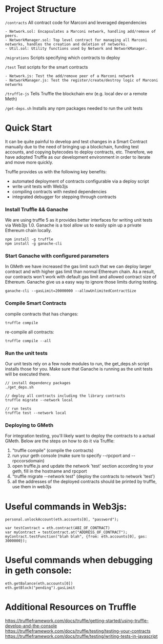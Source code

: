 # Project Structure

`/contracts` All contract code for Marconi and leveraged dependencies

    - Network.sol: Encapsulates a Marconi network, handling add/remove of peers.
    - NetworkManager.sol: Top level contract for managing all Marconi networks, handles the creation and deletion of networks.
    - Util.sol: Utility functions used by Network and NetworkManager.

`/migrations` Scripts specifying which contracts to deploy

`/test` Test scripts for the smart contracts

    - Network.js: Test the add/remove peer of a Marconi network
    - NetworkManager.js: Test the register/create/destroy logic of Marconi networks

`/truffle-js` Tells Truffle the blockchain env (e.g. local dev or a remote Meth)

`/get-deps.sh` Installs any npm packages needed to run the unit tests

# Quick Start
It can be quite painful to develop and test changes in a Smart Contract manually due to the need of bringing up a blockchain, funding test accounts, and copying bytecodes to deploy contracts, etc. Therefore, we have adopted Truffle as our development environment in order to iterate and move more quickly.

Truffle provides us with the following key benefits:
- automated deployment of contracts configurable via a deploy script
- write unit tests with Web3js
- compiling contracts with nested dependencies
- integrated debugger for stepping through contracts

### Install Truffle && Ganache
We are using truffle 5 as it provides better interfaces for writing unit tests via Web3js 1.0. Ganache is a tool allow us to easily spin up a private Ethereum chain locally.
```
npm install -g truffle
npm install -g ganache-cli
```

### Start Ganache with configured parameters
In GMeth we have increased the gas limit such that we can deploy larger contract and with higher gas limit than normal Ethereum chain. As a result, our contracts won't work with default gas limit and allowed contract size of Ethereum. Ganache give us a easy way to ignore those limits during testing.
```
ganache-cli --gasLimit=20000000 --allowUnlimitedContractSize
```

### Compile Smart Contracts
compile contracts that has changes:
```
truffle compile
```
re-compile all contracts:
```
truffle compile --all
```

### Run the unit tests
Our unit tests rely on a few node modules to run, the get_deps.sh script installs those for you. Make sure that Ganache is running as the unit tests will be executed there.
```
// install dependency packages
./get_deps.sh

// deploy all contracts including the library contracts
truffle migrate --network local

// run tests
truffle test --network local
```

### Deploying to GMeth
For integration testing, you'll likely want to deploy the contracts to a actual GMeth. Below are the steps on how to do it via Truffle:

1. "truffle compile" (compile the contracts)
2. run your geth console (make sure to specify --rpcport and --rpccorsdomain)
3. open truffle.js and update the network 'test' section according to your geth, fill in the hostname and rpcport
4. "truffle migrate --network test" (deploy the contracts to network 'test')
5. all the addresses of the deployed contracts should be printed by truffle, use them in web3js

# Useful commands in Web3js:
```
personal.unlockAccount(eth.accounts[0], "password");
```
```
var testContract = eth.contract(ABI_OF_CONTRACT)
var myContract = testContract.at("ADDRESS_OF_CONTRACT");
myContract.testFunction("blah blah", {from: eth.accounts[0], gas: 3000000});
```
# Useful commands when debugging in geth console:
```
eth.getBalance(eth.accounts[0])
eth.getBlock("pending").gasLimit
```

# Additional Resources on Truffle
https://truffleframework.com/docs/truffle/getting-started/using-truffle-develop-and-the-console
https://truffleframework.com/docs/truffle/testing/testing-your-contracts
https://truffleframework.com/docs/truffle/testing/writing-tests-in-javascript
